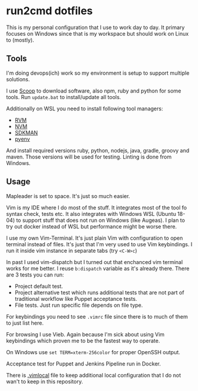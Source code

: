 # run2cmd dotfiles

This is my personal configuration that I use to work day to day. It primary focuses on Windows since that is my workspace but should work on Linux to (mostly).

## Tools

I'm doing devops(ich) work so my environment is setup to support multiple solutions.

I use [Scoop](https://scoop.sh/) to download software, also npm, ruby and python for some tools. Run `update.bat` to install/update all tools.

Additionally on WSL you need to install following tool managers:

- [RVM](https://rvm.io/)
- [NVM](https://github.com/nvm-sh/nvm)
- [SDKMAN](https://sdkman.io/)
- [pyenv](https://github.com/pyenv/pyenv)

And install required versions ruby, python, nodejs, java, gradle, groovy and maven. Those versions will be used for testing. Linting is done from Windows.

## Usage

Mapleader is set to space. It's just so much easier.

Vim is my IDE where I do most of the stuff. It integrates most of the tool fo syntax check, tests etc. It also integrates with Windows WSL (Ubuntu 18-04) to support stuff that does not run on Windows (like Augeas). I plan to try out docker instead of WSL but performance might be worse there.

I use my own Vim-Terminal. It's just plain Vim with configuration to open terminal instead of files. It's just that I'm very used to use Vim keybindings. I run it inside vim instance in separate tabs (try `<C-W>c`)

In past I used vim-dispatch but I turned out that enchanced vim terminal works for me better. I reuse `b:dispatch` variable as it's already there. There are 3 tests you can run:

- Project default test.
- Project alternative test which runs additional tests that are not part of traditional workflow like Puppet acceptance tests.
- File tests. Just run specific file depends on file type.

For keybindings you need to see `.vimrc` file since there is to much of them to just list here.

For browsing I use Vieb. Again because I'm sick about using Vim keybindings which proven me to be the fastest way to operate.

On Windows use `set TERM=xterm-256color` for proper OpenSSH output.

Acceptance test for Puppet and Jenkins Pipeline run in Docker.

There is [.vimlocal](.vimlocal) file to keep additional local configuration that I do not wan't to keep in this repository.
